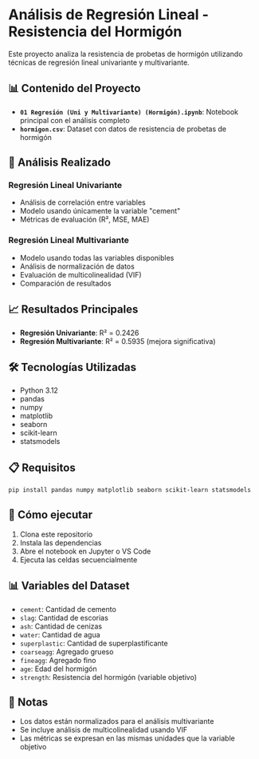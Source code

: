 # Análisis de Regresión Lineal - Resistencia del Hormigón

Este proyecto analiza la resistencia de probetas de hormigón utilizando técnicas de regresión lineal univariante y multivariante.

## 📊 Contenido del Proyecto

- **`01 Regresión (Uni y Multivariante) (Hormigón).ipynb`**: Notebook principal con el análisis completo
- **`hormigon.csv`**: Dataset con datos de resistencia de probetas de hormigón

## 🔬 Análisis Realizado

### Regresión Lineal Univariante
- Análisis de correlación entre variables
- Modelo usando únicamente la variable "cement"
- Métricas de evaluación (R², MSE, MAE)

### Regresión Lineal Multivariante
- Modelo usando todas las variables disponibles
- Análisis de normalización de datos
- Evaluación de multicolinealidad (VIF)
- Comparación de resultados

## 📈 Resultados Principales

- **Regresión Univariante**: R² = 0.2426
- **Regresión Multivariante**: R² = 0.5935 (mejora significativa)

## 🛠️ Tecnologías Utilizadas

- Python 3.12
- pandas
- numpy
- matplotlib
- seaborn
- scikit-learn
- statsmodels

## 📋 Requisitos

```bash
pip install pandas numpy matplotlib seaborn scikit-learn statsmodels
```

## 🚀 Cómo ejecutar

1. Clona este repositorio
2. Instala las dependencias
3. Abre el notebook en Jupyter o VS Code
4. Ejecuta las celdas secuencialmente

## 📊 Variables del Dataset

- `cement`: Cantidad de cemento
- `slag`: Cantidad de escorias
- `ash`: Cantidad de cenizas
- `water`: Cantidad de agua
- `superplastic`: Cantidad de superplastificante
- `coarseagg`: Agregado grueso
- `fineagg`: Agregado fino
- `age`: Edad del hormigón
- `strength`: Resistencia del hormigón (variable objetivo)

## 📝 Notas

- Los datos están normalizados para el análisis multivariante
- Se incluye análisis de multicolinealidad usando VIF
- Las métricas se expresan en las mismas unidades que la variable objetivo
